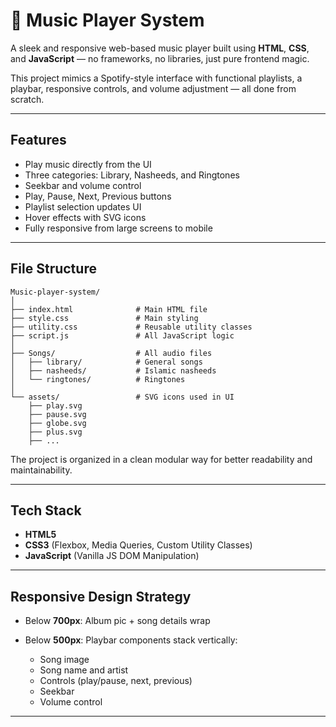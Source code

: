 
# 🎵 Music Player System

A sleek and responsive web-based music player built using **HTML**, **CSS**, and **JavaScript** — no frameworks, no libraries, just pure frontend magic.

This project mimics a Spotify-style interface with functional playlists, a playbar, responsive controls, and volume adjustment — all done from scratch.

---

##  Features

-  Play music directly from the UI
-  Three categories: Library, Nasheeds, and Ringtones
-  Seekbar and volume control
-  Play, Pause, Next, Previous buttons
-  Playlist selection updates UI
-  Hover effects with SVG icons
-  Fully responsive from large screens to mobile

---


##  File Structure

```
Music-player-system/
│
├── index.html              # Main HTML file
├── style.css               # Main styling
├── utility.css             # Reusable utility classes
├── script.js               # All JavaScript logic
│
├── Songs/                  # All audio files
│   ├── library/            # General songs
│   ├── nasheeds/           # Islamic nasheeds
│   └── ringtones/          # Ringtones
│
└── assets/                 # SVG icons used in UI
    ├── play.svg
    ├── pause.svg
    ├── globe.svg
    ├── plus.svg
    ├── ...
```

The project is organized in a clean modular way for better readability and maintainability.

---

##  Tech Stack

* **HTML5**
* **CSS3** (Flexbox, Media Queries, Custom Utility Classes)
* **JavaScript** (Vanilla JS DOM Manipulation)

---

##  Responsive Design Strategy

* Below **700px**: Album pic + song details wrap
* Below **500px**: Playbar components stack vertically:

  * Song image
  * Song name and artist
  * Controls (play/pause, next, previous)
  * Seekbar
  * Volume control

---




